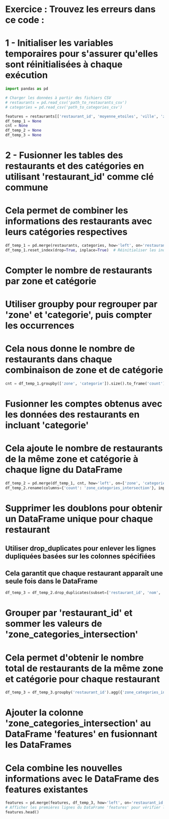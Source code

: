 # Exercice : Trouvez les erreurs dans ce code :

# 1 - Initialiser les variables temporaires pour s'assurer qu'elles sont réinitialisées à chaque exécution

```python
import pandas as pd

# Charger les données à partir des fichiers CSV
# restaurants = pd.read_csv('path_to_restaurants_csv')
# categories = pd.read_csv('path_to_categories_csv')

features = restaurants[['restaurant_id', 'moyenne_etoiles', 'ville', 'zone']].copy()
df_temp_1 = None
cnt = None
df_temp_2 = None
df_temp_3 = None
```


# 2 - Fusionner les tables des restaurants et des catégories en utilisant 'restaurant_id' comme clé commune
# Cela permet de combiner les informations des restaurants avec leurs catégories respectives

```python
df_temp_1 = pd.merge(restaurants, categories, how='left', on='restaurant_id')
df_temp_1.reset_index(drop=True, inplace=True)  # Réinitialiser les index du DataFrame après la fusion pour garder un ordre cohérent
```

# Compter le nombre de restaurants par zone et catégorie
# Utiliser groupby pour regrouper par 'zone' et 'categorie', puis compter les occurrences
# Cela nous donne le nombre de restaurants dans chaque combinaison de zone et de catégorie

```python
cnt = df_temp_1.groupby(['zone', 'categorie']).size().to_frame('count').reset_index()
```

# Fusionner les comptes obtenus avec les données des restaurants en incluant 'categorie'
# Cela ajoute le nombre de restaurants de la même zone et catégorie à chaque ligne du DataFrame

```python
df_temp_2 = pd.merge(df_temp_1, cnt, how='left', on=['zone', 'categorie'])
df_temp_2.rename(columns={'count': 'zone_categories_intersection'}, inplace=True)  # Renommer la colonne 'count' en 'zone_categories_intersection'
```

# Supprimer les doublons pour obtenir un DataFrame unique pour chaque restaurant
## Utiliser drop_duplicates pour enlever les lignes dupliquées basées sur les colonnes spécifiées
## Cela garantit que chaque restaurant apparaît une seule fois dans le DataFrame

```python
df_temp_3 = df_temp_2.drop_duplicates(subset=['restaurant_id', 'nom', 'moyenne_etoiles', 'ville', 'zone', 'ferme'])
```

# Grouper par 'restaurant_id' et sommer les valeurs de 'zone_categories_intersection'
# Cela permet d'obtenir le nombre total de restaurants de la même zone et catégorie pour chaque restaurant

```python
df_temp_3 = df_temp_3.groupby('restaurant_id').agg({'zone_categories_intersection': 'sum'}).reset_index()
```

# Ajouter la colonne 'zone_categories_intersection' au DataFrame 'features' en fusionnant les DataFrames
# Cela combine les nouvelles informations avec le DataFrame des features existantes

```python
features = pd.merge(features, df_temp_3, how='left', on='restaurant_id')
# Afficher les premières lignes du DataFrame 'features' pour vérifier le résultat
features.head()
```
